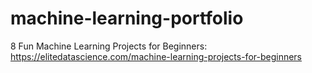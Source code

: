 # machine-learning-portfolio

8 Fun Machine Learning Projects for Beginners:
https://elitedatascience.com/machine-learning-projects-for-beginners
